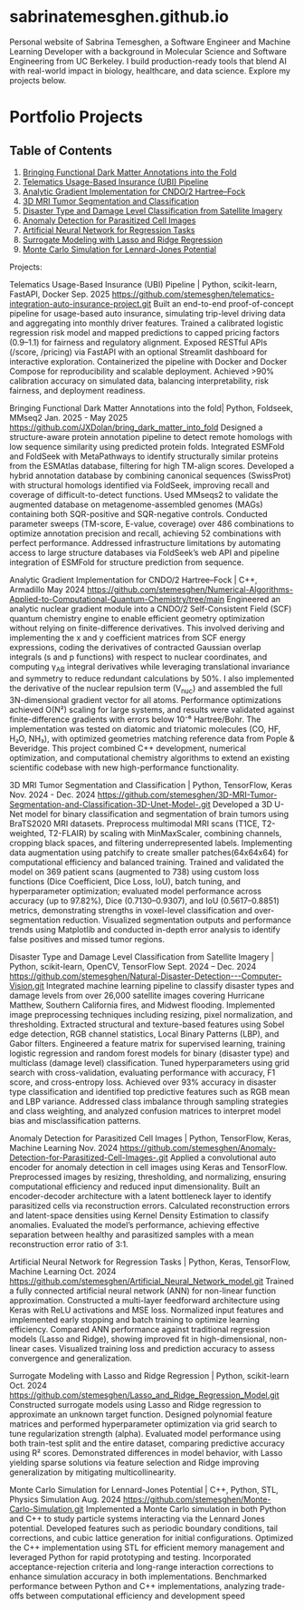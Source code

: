 # sabrinatemesghen.github.io
Personal website of Sabrina Temesghen, a Software Engineer and Machine Learning Developer with a background in Molecular Science and Software Engineering from UC Berkeley. I build production-ready tools that blend AI with real-world impact in biology, healthcare, and data science. Explore my projects below.

# Portfolio Projects

## Table of Contents
1. [Bringing Functional Dark Matter Annotations into the Fold](#bringing-functional-dark-matter-annotations-into-the-fold)
2. [Telematics Usage-Based Insurance (UBI) Pipeline](#telematics-usage-based-insurance-ubi-pipeline)
3. [Analytic Gradient Implementation for CNDO/2 Hartree–Fock](#analytic-gradient-implementation-for-cndo2-hartreefock)
4. [3D MRI Tumor Segmentation and Classification](#3d-mri-tumor-segmentation-and-classification)
5. [Disaster Type and Damage Level Classification from Satellite Imagery](#disaster-type-and-damage-level-classification-from-satellite-imagery)
6. [Anomaly Detection for Parasitized Cell Images](#anomaly-detection-for-parasitized-cell-images)
7. [Artificial Neural Network for Regression Tasks](#artificial-neural-network-for-regression-tasks)
8. [Surrogate Modeling with Lasso and Ridge Regression](#surrogate-modeling-with-lasso-and-ridge-regression)
9. [Monte Carlo Simulation for Lennard-Jones Potential](#monte-carlo-simulation-for-lennard-jones-potential)



Projects:

Telematics Usage-Based Insurance (UBI) Pipeline | Python, scikit-learn, FastAPI, Docker    Sep. 2025
https://github.com/stemesghen/telematics-integration-auto-insurance-project.git 
Built an end-to-end proof-of-concept pipeline for usage-based auto insurance, simulating trip-level driving data and aggregating into monthly driver features. Trained a calibrated logistic regression risk model and mapped predictions to capped pricing factors (0.9–1.1) for fairness and regulatory alignment. Exposed RESTful APIs (/score, /pricing) via FastAPI with an optional Streamlit dashboard for interactive exploration. Containerized the pipeline with Docker and Docker Compose for reproducibility and scalable deployment. Achieved >90% calibration accuracy on simulated data, balancing interpretability, risk fairness, and deployment readiness.

Bringing Functional Dark Matter Annotations into the fold| Python, Foldseek, MMseq2		   Jan. 2025 - May 2025
https://github.com/JXDolan/bring_dark_matter_into_fold
Designed a structure-aware protein annotation pipeline to detect remote homologs with low sequence similarity using predicted protein folds.
Integrated ESMFold and FoldSeek with MetaPathways to identify structurally similar proteins from the ESMAtlas database, filtering for high TM-align scores.
Developed a hybrid annotation database by combining canonical sequences (SwissProt) with structural homologs identified via FoldSeek, improving recall and coverage of difficult-to-detect functions.
Used MMseqs2 to validate the augmented database on metagenome-assembled genomes (MAGs) containing both SQR-positive and SQR-negative controls.
Conducted parameter sweeps (TM-score, E-value, coverage) over 486 combinations to optimize annotation precision and recall, achieving 52 combinations with perfect performance.
Addressed infrastructure limitations by automating access to large structure databases via FoldSeek’s web API and pipeline integration of ESMFold for structure prediction from sequence.



Analytic Gradient Implementation for CNDO/2 Hartree–Fock | C++, Armadillo         			         May 2024
https://github.com/stemesghen/Numerical-Algorithms-Applied-to-Computational-Quantum-Chemistry/tree/main
Engineered an analytic nuclear gradient module into a CNDO/2 Self-Consistent Field (SCF) quantum chemistry engine to enable efficient geometry optimization without relying on finite-difference derivatives. This involved deriving and implementing the x and y coefficient matrices from SCF energy expressions, coding the derivatives of contracted Gaussian overlap integrals (s and p functions) with respect to nuclear coordinates, and computing γ<sub>AB</sub> integral derivatives while leveraging translational invariance and symmetry to reduce redundant calculations by 50%. I also implemented the derivative of the nuclear repulsion term (V<sub>nuc</sub>) and assembled the full 3N-dimensional gradient vector for all atoms. Performance optimizations achieved O(N²) scaling for large systems, and results were validated against finite-difference gradients with errors below 10⁻⁶ Hartree/Bohr. The implementation was tested on diatomic and triatomic molecules (CO, HF, H₂O, NH₃), with optimized geometries matching reference data from Pople & Beveridge. This project combined C++ development, numerical optimization, and computational chemistry algorithms to extend an existing scientific codebase with new high-performance functionality.


3D MRI Tumor Segmentation and Classification | Python, TensorFlow, Keras		  Nov. 2024  - Dec. 2024
https://github.com/stemesghen/3D-MRI-Tumor-Segmentation-and-Classification-3D-Unet-Model-.git
Developed a 3D U-Net model for binary classification and segmentation of brain tumors using BraTS2020 MRI datasets.
Preprocess multimodal MRI scans (T1CE, T2-weighted, T2-FLAIR) by scaling with MinMaxScaler, combining channels,
cropping black spaces, and filtering underrepresented labels.
Implementing data augmentation using patchify to create smaller patches(64x64x64) for computational efficiency and
balanced training.
Trained and validated the model on 369 patient scans (augmented to 738) using custom loss functions (Dice Coefficient, Dice Loss, IoU), batch tuning, and hyperparameter optimization; evaluated model performance across accuracy (up to 97.82%), Dice (0.7130–0.9307), and IoU (0.5617–0.8851) metrics, demonstrating strengths in voxel-level classification and over-segmentation reduction. Visualized segmentation outputs and performance trends using Matplotlib and conducted in-depth error analysis to identify false positives and missed tumor regions.


Disaster Type and Damage Level Classification from Satellite Imagery | Python, scikit-learn, OpenCV, TensorFlow                      Sept. 2024 – Dec. 2024
https://github.com/stemesghen/Natural-Disaster-Detection---Computer-Vision.git
Integrated machine learning pipeline to classify disaster types and damage levels from over 26,000 satellite images covering Hurricane Matthew, Southern California fires, and Midwest flooding. Implemented image preprocessing techniques including resizing, pixel normalization, and thresholding. Extracted structural and texture-based features using Sobel edge detection, RGB channel statistics, Local Binary Patterns (LBP), and Gabor filters. Engineered a feature matrix for supervised learning, training logistic regression and random forest models for binary (disaster type) and multiclass (damage level) classification. Tuned hyperparameters using grid search with cross-validation, evaluating performance with accuracy, F1 score, and cross-entropy loss. Achieved over 93% accuracy in disaster type classification and identified top predictive features such as RGB mean and LBP variance. Addressed class imbalance through sampling strategies and class weighting, and analyzed confusion matrices to interpret model bias and misclassification patterns.


Anomaly Detection for Parasitized Cell Images | Python, TensorFlow, Keras, Machine Learning                                            Nov. 2024 
https://github.com/stemesghen/Anomaly-Detection-for-Parasitized-Cell-Images-.git
Applied a convolutional auto encoder for anomaly detection in cell images using Keras and TensorFlow.
Preprocessed images by resizing, thresholding, and normalizing, ensuring computational efficiency and reduced input dimensionality.
Built an encoder-decoder architecture with a latent bottleneck layer to identify parasitized cells via reconstruction errors.
Calculated reconstruction errors and latent-space densities using Kernel Density Estimation to classify anomalies.
Evaluated the model’s performance, achieving effective separation between healthy and parasitized samples with a mean reconstruction error ratio of 3:1.


Artificial Neural Network for Regression Tasks | Python, Keras, TensorFlow, Machine Learning                                           Oct. 2024
https://github.com/stemesghen/Artificial_Neural_Network_model.git
Trained a fully connected artificial neural network (ANN) for non-linear function approximation. Constructed a multi-layer feedforward architecture using Keras with ReLU activations and MSE loss. Normalized input features and implemented early stopping and batch training to optimize learning efficiency. Compared ANN performance against traditional regression models (Lasso and Ridge), showing improved fit in high-dimensional, non-linear cases. Visualized training loss and prediction accuracy to assess convergence and generalization.


Surrogate Modeling with Lasso and Ridge Regression | Python, scikit-learn                                                               Oct. 2024
https://github.com/stemesghen/Lasso_and_Ridge_Regression_Model.git
Constructed surrogate models using Lasso and Ridge regression to approximate an unknown target function. Designed polynomial feature matrices and performed hyperparameter optimization via grid search to tune regularization strength (alpha). Evaluated model performance using both train-test split and the entire dataset, comparing predictive accuracy using R² scores. Demonstrated differences in model behavior, with Lasso yielding sparse solutions via feature selection and Ridge improving generalization by mitigating multicollinearity.


Monte Carlo Simulation for Lennard-Jones Potential | C++, Python, STL, Physics Simulation	                                              Aug. 2024
https://github.com/stemesghen/Monte-Carlo-Simulation.git
Implemented a Monte Carlo simulation in both Python and C++ to study particle systems interacting via the Lennard Jones potential.
Developed features such as periodic boundary conditions, tail corrections, and cubic lattice generation for initial configurations.
Optimized the C++ implementation using STL for efficient memory management and leveraged Python for rapid prototyping and testing. 
Incorporated acceptance-rejection criteria and long-range interaction corrections to enhance simulation accuracy in both implementations. 
Benchmarked performance between Python and C++ implementations, analyzing trade-offs between computational efficiency and development speed

